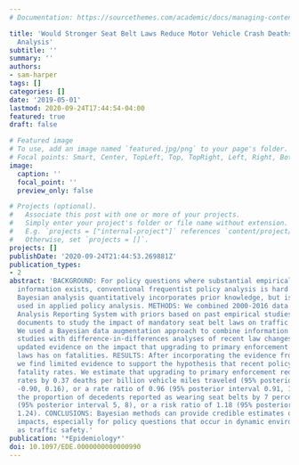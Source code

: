 ```yaml
---
# Documentation: https://sourcethemes.com/academic/docs/managing-content/

title: 'Would Stronger Seat Belt Laws Reduce Motor Vehicle Crash Deaths?: A Semi-Bayesian
  Analysis'
subtitle: ''
summary: ''
authors:
- sam-harper
tags: []
categories: []
date: '2019-05-01'
lastmod: 2020-09-24T17:44:54-04:00
featured: true
draft: false

# Featured image
# To use, add an image named `featured.jpg/png` to your page's folder.
# Focal points: Smart, Center, TopLeft, Top, TopRight, Left, Right, BottomLeft, Bottom, BottomRight.
image:
  caption: ''
  focal_point: ''
  preview_only: false

# Projects (optional).
#   Associate this post with one or more of your projects.
#   Simply enter your project's folder or file name without extension.
#   E.g. `projects = ["internal-project"]` references `content/project/deep-learning/index.md`.
#   Otherwise, set `projects = []`.
projects: []
publishDate: '2020-09-24T21:44:53.269881Z'
publication_types:
- 2
abstract: 'BACKGROUND: For policy questions where substantial empirical background
  information exists, conventional frequentist policy analysis is hard to justify.
  Bayesian analysis quantitatively incorporates prior knowledge, but is not often
  used in applied policy analysis. METHODS: We combined 2000-2016 data from the Fatal
  Analysis Reporting System with priors based on past empirical studies and policy
  documents to study the impact of mandatory seat belt laws on traffic fatalities.
  We used a Bayesian data augmentation approach to combine information from prior
  studies with difference-in-differences analyses of recent law changes to provide
  updated evidence on the impact that upgrading to primary enforcement of seat belt
  laws has on fatalities. RESULTS: After incorporating the evidence from past studies,
  we find limited evidence to support the hypothesis that recent policy upgrades affect
  fatality rates. We estimate that upgrading to primary enforcement reduced fatality
  rates by 0.37 deaths per billion vehicle miles traveled (95% posterior interval
  -0.90, 0.16), or a rate ratio of 0.96 (95% posterior interval 0.91, 1.02), and increased
  the proportion of decedents reported as wearing seat belts by 7 percentage points
  (95% posterior interval 5, 8), or a risk ratio of 1.18 (95% posterior interval 1.13,
  1.24). CONCLUSIONS: Bayesian methods can provide credible estimates of future policy
  impacts, especially for policy questions that occur in dynamic environments, such
  as traffic safety.'
publication: '*Epidemiology*'
doi: 10.1097/EDE.0000000000000990
---
```

